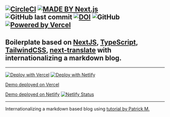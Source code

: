 [![CircleCI](https://circleci.com/gh/rsipakov/nextjs-typescript-tailwind-next-translate.svg?style=svg&circle-token=be4efb0aa345d4016a7b823dac9f46bd86efe3fa)](https://circleci.com/gh/rsipakov/nextjs-typescript-tailwind-next-translate)
[![MADE BY Next.js](https://img.shields.io/badge/MADE%20BY%20Next.js-000000.svg?style=flat&logo=Next.js&labelColor=000)](https://nextjs.org/)
![GitHub last commit](https://img.shields.io/github/last-commit/rsipakov/nextjs-typescript-tailwind-next-translate)
[![DOI](https://zenodo.org/badge/318645312.svg)](https://zenodo.org/badge/latestdoi/318645312)
![GitHub](https://img.shields.io/github/license/rsipakov/nextjs-typescript-tailwind-next-translate)
[![Powered by Vercel](https://missioniz.s3.amazonaws.com/logo-vendors/powered-by-vercel.svg)](https://vercel.com?utm_source=jamstack-os&utm_campaign=oss)
---

## Boilerplate based on [NextJS](https://github.com/vercel/next.js), [TypeScript](https://github.com/microsoft/TypeScript), [TailwindCSS](https://github.com/tailwindlabs/tailwindcss), [next-translate](https://github.com/vinissimus/next-translate) with internationalizing a markdown blog.

---

[![Deploy with Vercel](https://vercel.com/button)](https://vercel.com/new/project?template=https://github.com/rsipakov/nextjs-typescript-tailwind-next-translate)
[![Deploy with Netlify](https://www.netlify.com/img/deploy/button.svg)](https://app.netlify.com/start/deploy?repository=https://github.com/rsipakov/nextjs-typescript-tailwind-next-translate)

[Demo deployed on Vercel](https://https://nextjs-typescript-tailwind-next-translate.vercel.app/)

[Demo deployed on Netlify](https://nextjs-typescript-tailwind-next-translate.netlify.app)
[![Netlify Status](https://api.netlify.com/api/v1/badges/0154b72c-78e7-413a-83eb-9b65730edd50/deploy-status)](https://app.netlify.com/sites/nextjs-typescript-tailwind-next-translate/deploys)

---

Internationalizing a markdown based blog using [tutorial by Patrick M.](https://www.youtube.com/watch?v=RiC5YU5x1NA&t=3s)
